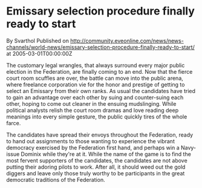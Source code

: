 # Emissary selection procedure finally ready to start
By Svarthol
Published on http://community.eveonline.com/news/news-channels/world-news/emissary-selection-procedure-finally-ready-to-start/ at 2005-03-01T00:00:00Z

The customary legal wrangles, that always surround every major public election in the Federation, are finally coming to an end. Now that the fierce court room scuffles are over, the battle can move into the public arena, where freelance corporation vie for the honor and prestige of getting to select an Emissary from their own ranks. As usual the candidates have tried to gain an advantage over each other by suing and counter-suing each other, hoping to come out cleaner in the ensuing mudslinging. While political analysts relish the court room dramas and love reading deep meanings into every simple gesture, the public quickly tires of the whole farce.  
  
The candidates have spread their envoys throughout the Federation, ready to hand out assignments to those wanting to experience the vibrant democracy exercised by the Federation first hand, and perhaps win a Navy-issue Dominix while they're at it. While the name of the game is to find the most fervent supporters of the candidates, the candidates are not above putting their adoring pilots to work. After all, it should weed out the gold diggers and leave only those truly worthy to be participants in the great democratic traditions of the Federation.

